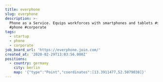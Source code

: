 ```yaml
---
title: everphone
slug: everphone
description: >-
  Phone as a Service. Equips workforces with smartphones and tablets #startup
  #phone #corporate
tags:
  - startup
  - phone
  - corporate
job_board_url: 'https://everphone.join.com/'
created_at: '2020-02-29T13:03:56.000Z'
positions:
  - country: germany
    city: berlin
    map: '{"type":"Point","coordinates":[13.3911477,52.5079038]}'
---
```


